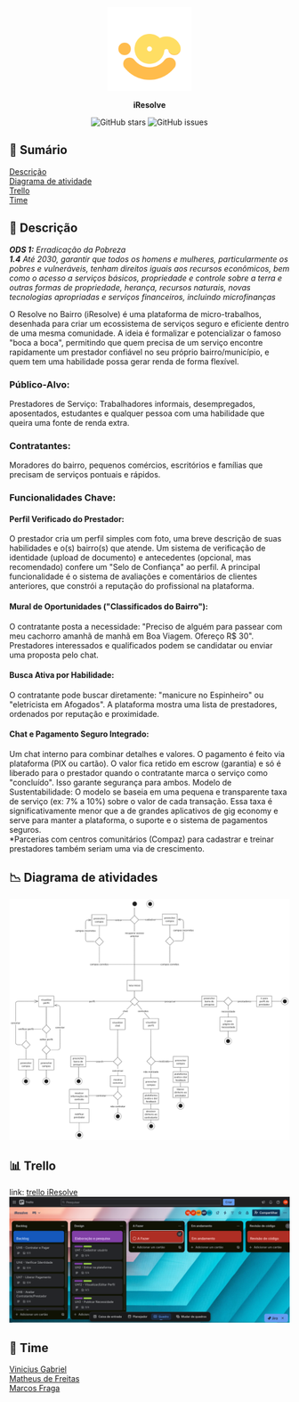 <p align="center">
    <img src="icon.png" width=150/>
</p>

<p align="center"><b>iResolve</b></p>

<div align="center">

![GitHub stars](https://img.shields.io/github/stars/gitviini/iResolve)
![GitHub issues](https://img.shields.io/github/issues/gitviini/iResolve)

</div>

## :bookmark_tabs: Sumário
[Descrição](#descricao) <br />
[Diagrama de atividade](#diagrama-de-atividades) <br />
[Trello](#trello) <br />
[Time](#time) <br />

## :bookmark: Descrição
_**ODS 1:** Erradicação da Pobreza <br />
**1.4** Até 2030, garantir que todos os homens e mulheres, particularmente os pobres e vulneráveis, tenham direitos iguais aos recursos econômicos, bem como o acesso a serviços básicos, propriedade e controle sobre a terra e outras formas de propriedade, herança, recursos naturais, novas tecnologias apropriadas e serviços financeiros, incluindo microfinanças_

O Resolve no Bairro (iResolve) é uma plataforma de micro-trabalhos, desenhada para criar um ecossistema de serviços seguro e eficiente dentro de uma mesma comunidade. A ideia é formalizar e potencializar o famoso "boca a boca", permitindo que quem precisa de um serviço encontre rapidamente um prestador confiável no seu próprio bairro/município, e quem tem uma habilidade possa gerar renda de forma flexível.
### Público-Alvo:
Prestadores de Serviço: Trabalhadores informais, desempregados, aposentados, estudantes e qualquer pessoa com uma habilidade que queira uma fonte de renda extra.
### Contratantes: 
Moradores do bairro, pequenos comércios, escritórios e famílias que precisam de serviços pontuais e rápidos.
### Funcionalidades Chave:
#### Perfil Verificado do Prestador:
O prestador cria um perfil simples com foto, uma breve descrição de suas habilidades e o(s) bairro(s) que atende.
Um sistema de verificação de identidade (upload de documento) e antecedentes (opcional, mas recomendado) confere um "Selo de Confiança" ao perfil.
A principal funcionalidade é o sistema de avaliações e comentários de clientes anteriores, que constrói a reputação do profissional na plataforma.
#### Mural de Oportunidades ("Classificados do Bairro"):
O contratante posta a necessidade: "Preciso de alguém para passear com meu cachorro amanhã de manhã em Boa Viagem. Ofereço R$ 30".
Prestadores interessados e qualificados podem se candidatar ou enviar uma proposta pelo chat.
#### Busca Ativa por Habilidade:
O contratante pode buscar diretamente: "manicure no Espinheiro" ou "eletricista em Afogados". A plataforma mostra uma lista de prestadores, ordenados por reputação e proximidade.
#### Chat e Pagamento Seguro Integrado:
Um chat interno para combinar detalhes e valores.
O pagamento é feito via plataforma (PIX ou cartão). O valor fica retido em escrow (garantia) e só é liberado para o prestador quando o contratante marca o serviço como "concluído". Isso garante segurança para ambos.
Modelo de Sustentabilidade: O modelo se baseia em uma pequena e transparente taxa de serviço (ex: 7% a 10%) sobre o valor de cada transação. Essa taxa é significativamente menor que a de grandes aplicativos de gig economy e serve para manter a plataforma, o suporte e o sistema de pagamentos seguros. <br />
*Parcerias com centros comunitários (Compaz) para cadastrar e treinar prestadores também seriam uma via de crescimento.

## :chart_with_downwards_trend: Diagrama de atividades
![Diagrama de atividades](./diagrama_de_atividades.png)

## :bar_chart: Trello
link: [trello iResolve](https://trello.com/invite/b/68d1d3b16aae0205c2c07d29/ATTIb0afe195adb4e00e5b0fb60bbca4226d9C51A98A/iresolve)
![Trello Project Image](./src/trello/image.png)

## :busts_in_silhouette: Time
[Vinicius Gabriel](https://github.com/gitviini/) <br />
[Matheus de Freitas](https://github.com/matheusprojects) <br />
[Marcos Fraga](https://github.com/MarcTony0) <br />
